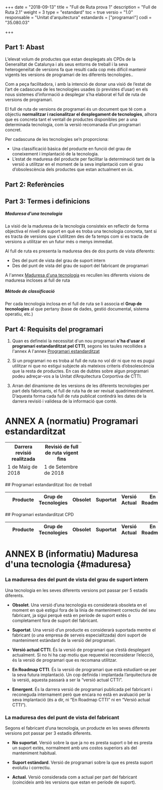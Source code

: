 +++
date        = "2018-09-13"
title       = "Full de Ruta prova 1"
description = "Full de Ruta 2.1"
weight		= 3
type = "estandard"
toc         = true
versio      = "1.0"
responsable = "Unitat d'arquitectura"
estandards =  ["programari"]
codi = "35.080.03"

+++

## Part 1: Abast


L’elevat volum de productes que estan desplegats als CPDs de la Generalitat de Catalunya i als seus
entorns de treball i la seva heterogeneïtat de versions fa que resulti cada cop més difícil mantenir
vigents les versions de programari de les diferents tecnologies..

Com a peça facilitadora, i amb la intenció de donar una visió de l’estat de l’art de cadascuna de les
tecnologies usades (o previstes d’usar) en els nous sistemes d’informació a desplegar s’ha elaborat el
full de ruta de versions de programari.

El full de ruta de versions de programari és un document que té com a objectiu **normalitzar i
racionalitzar el desplegament de tecnologies**, alhora que es concreta tant el ventall de productes
disponibles per a una determinada tecnologia, com la versió recomanada d’un programari concret. 

Per cadascuna de les tecnologies se’n proporciona:

- Una classificació bàsica del producte en funció del grau de coneixement i implantació de la
tecnologia.
- L’estat de maduresa del producte per facilitar la determinació tant de la versió a utilitzar en el
moment de la seva implantació com el grau d’obsolescència dels productes que estan
actualment en ús.


## Part 2: Referències 

## Part 3: Termes i definicions

##### Maduresa d'una tecnologia

La visió de la maduresa de la tecnologia consisteix en reflectir de forma objectiva el nivell de suport en què es troba una tecnologia concreta, tant si es tracta de versions que s’utilitzen des de fa temps com si es tracta de versions a utilitzar en un futur més o menys immediat.

Al full de ruta es presenta la maduresa des de dos punts de vista diferents:

- Des del punt de vista del grau de suport intern
- Des del punt de vista del grau de suport del fabricant de programari 

A l'annex <a href='{{<relref "#maduresa" >}}'>Maduresa d'una tecnologia</a> es recullen les diferents visions de maduresa incloses al full de ruta


##### Mètode de classificació

Per cada tecnologia inclosa en el full de ruta se li associa el **Grup de tecnologies** al que pertany (base de dades, gestió documental, sistema operatiu, etc.)

## Part 4: Requisits del programari

1. Quan es defineixi la necessitat d'un nou programari **s'ha d'usar el programari estandarditzat pel CTTI**, segons les taules recollides a l'annex A l'annex <a href='{{<relref "#fullruta" >}}'>Programari estandarditzat</a>

1. Si un programari no es troba al full de ruta no vol dir ni que no es pugui utilitzar ni que no estigui subjecte als mateixos criteris d’obsolescència que la resta de productes. En cas de dubtes sobre algun programari podeu adreçar-vos a la Unitat d’Arquitectura Corportiva de CTTI.

1. Arran del dinamisme de les versions de les diferents tecnologies per part dels fabricants, el full de ruta ha de ser revisat quadrimestralment. D’aquesta forma cada full de ruta publicat contindrà les dates de la darrera revisió i validesa de la informació que conté.

# ANNEX A (normatiu) Programari estandarditzat
<link rel="stylesheet" type="text/css" href="https://cdn.datatables.net/1.10.18/css/jquery.dataTables.min.css">
<link rel="stylesheet" type="text/css" href="https://cdn.datatables.net/responsive/2.2.2/css/responsive.dataTables.min.css">
<link rel="stylesheet" type="text/css" href="https://canigo.ctti.gencat.cat/drafts/FullRuta20/tableStyle.css">
<script type="text/javascript" language="javascript" src="https://code.jquery.com/jquery-3.3.1.js"></script>
<script type="text/javascript" language="javascript" src="https://cdn.datatables.net/1.10.18/js/jquery.dataTables.min.js"></script>
<script type="text/javascript" language="javascript" src="https://cdn.datatables.net/responsive/2.2.2/js/dataTables.responsive.min.js"></script>

<table id="Revisio" class="display" style="width:50%">
        <thead>
            <tr>
                <th>Darrera revisió realitzada</th>
                <th> Revisió de full de ruta vigent fins</th>
             </tr>
	     <tr>
                <td>1 de Maig de 2018 </td>
                <td>1 de Setembre de 2018</td> 
             </tr>
        </thead>
</table>
## Programari estandarditzat lloc de treball

<table id="FullRutaLLT" class="display" style="width:100%">
        <thead>
            <tr>
                <th></th>
                <th>Producte</th>
                <th>Grup de Tecnologies</th>
                <th>Obsolet</th>
                <th>Suportat</th>
                <th>Versió Actual</th>
                <th>En Roadmap</th>
                <th>Emergent</th>
            </tr>
        </thead>
</table>
## Programari estandarditzat CPD

<table id="FullRutaCPD" class="display" style="width:100%">
        <thead>
            <tr>
                <th></th>
                <th>Producte</th>
                <th>Grup de Tecnologies</th>
                <th>Obsolet</th>
                <th>Suportat</th>
                <th>Versió Actual</th>
                <th>En Roadmap</th>
                <th>Emergent</th>
            </tr>
        </thead>
</table>

<script>
// Funció que dona format a la taula interna del Full de Ruta de Lloc de Treball
function formatLLT(d) {
    return '<table cellpadding="7" cellspacing="1" style="padding-left:50px;border-collapse:collapse;width:100%">'+
        '<tr>'+
            '<th>Versions per Lot </th>'+
            '<th width="300">LT2A</th>'+
            '<th width="300">LT2B</th>'+
            '<th width="300">LT2C</th>'+
        '</tr>'+
        '<tr>'+
            '<th style="border: 1px solid rgb(165, 165, 165);">Versions disponibles</th>'+
            '<td>'+d.lt2a+'</td>'+
            '<td>'+d.lt2b+'</td>'+
            '<td>'+d.lt2c+'</td>'+
        '</tr>'+
        '<tr>'+
	        '<th>   </th>'+
	        '<th  colspan="3">   </th>'+
	    '</tr>'+
	    '<tr>'+
            '<th>Observacions:</th>'+
            '<td colspan="3">'+d.observacions+'</td>'+
        '</tr>'+
    '</table>';
}
$(document).ready(function() {
    var taulaFullRutaLLT = $('#FullRutaLLT').DataTable( {
    "columnDefs": [
        { "width": "10%", "targets": 0 }
    ],
    "paging": false,
	"info" : false,
	"ordering": false,
	"responsive": {
            details: false
    	},
    	"language":{
	        	"search" : "<strong>Cerca:</strong> ",
		        "infoEmpty": "No hi ha registres",
	        	"zeroRecords": "No s'han trobat registres"
        },
        "ajax": "../FullRuta20/inventariLLT.json",
        "columns": [
            {
                "className":      'details-control',
                "orderable":      false,
                "data":           null,
                "defaultContent": '',
	        "width": "20%"
            },
            { "data": "producte", 
	      "className":      'intern',
	      "width": "50%"
	    },
            { "data": "categoria",
	      "width": "90%" },
            { "data": "obsolet",
	      "width": "100%" },
            { "data": "suportat",
	      "width": "100%" },
            { "data": "versioactual",
	      "className":      'intern',
	      "width": "80%"
	    },
            { "data": "roadmap",
	      "width": "50%" },
            { "data": "emergent",
	      "width": "50%" }
        ],
        "order": [[1, 'asc']],
           "initComplete": function () {
            this.api().columns().every( function (col_index) {
                var column = this;
                if (col_index !==1 && col_index !==2){
	                	$("<p>&nbsp;</p>").appendTo($(column.header()));
	                	return;
                }
                var select = $('<select><option value=""></option></select>')
                    .appendTo( $(column.header()) )
                    .on( 'change', function () {
                        var val = $.fn.dataTable.util.escapeRegex(
                            $(this).val()
                        ); 
                        column
                            .search( val ? '^'+val+'$' : '', true, false )
                            .draw();
                    } ); 
                column.data().unique().sort().each( function ( d, j ) {
                    select.append( '<option value="'+d+'">'+d+'</option>' )
                } );
            } );
        }
    });
     // Add event listener for opening and closing details
    $('#FullRutaLLT tbody').on('click', 'td.details-control', function () {
        var tr = $(this).closest('tr');
        var row = taulaFullRutaLLT.row( tr );
        if ( row.child.isShown() ) {
            // This row is already open - close it
            row.child.hide();
            tr.removeClass('shown');
        }
        else {
            // Open this row
            row.child( formatLLT(row.data()) ).show();
            tr.addClass('shown');
        }
    });
});
// Funció que dona format a la taula interna del Full de Ruta de CPD
function formatCPD(d) {
    // `d` is the original data object for the row
    return '<table cellpadding="7" cellspacing="1" style="padding-left:50px;border-collapse:collapse;width:100%">'+
        '<tr>'+
            '<th>Tipus Serveis i versions </th>'+
            '<th width="300">CPD1</th>'+
            '<th width="300">CPD2</th>'+
            '<th width="300">CPD3</th>'+
            '<th width="300">CPD4</th>'+
            '<th width="300">Bluemix</th>'+
            '<th width="300">Azure</th>'+
        '</tr>'+
        '<tr>'+
            '<th style="border: 1px solid rgb(165, 165, 165);">Cloud Privat</th>'+
            '<td>'+d.cpd1v1+'</td>'+
            '<td>'+d.cpd2v1+'</td>'+
            '<td>'+d.cpd3v1+'</td>'+
            '<td>'+d.cpd4v1+'</td>'+
            '<td>'+d.bluemixv1+'</td>'+
            '<td>'+d.azurev1+'</td>'+
        '</tr>'+
        '<tr>'+
            '<th style="border: 1px solid rgb(165, 165, 165);">Container Cloud</th>'+
            '<td style="border: 1px solid rgb(165, 165, 165);">'+d.cpd1v2+'</td>'+
            '<td style="border: 1px solid rgb(165, 165, 165);">'+d.cpd2v2+'</td>'+
            '<td style="border: 1px solid rgb(165, 165, 165);">'+d.cpd3v2+'</td>'+
            '<td style="border: 1px solid rgb(165, 165, 165);">'+d.cpd4v2+'</td>'+
            '<td style="border: 1px solid rgb(165, 165, 165);">'+d.bluemixv2+'</td>'+
            '<td style="border: 1px solid rgb(165, 165, 165);">'+d.azurev2+'</td>'+
        '</tr>'+
        '<tr>'+
	        '<th>   </th>'+
	        '<th  colspan="6">   </th>'+
	    '</tr>'+
	    '<tr>'+
            '<th >Desplegable al SIC</th>'+
            '<td colspan="6">'+d.desplegablesicv1+'</td>'+
        '</tr>'+
        '<tr>'+
            '<th>Observacions:</th>'+
            '<td colspan="6">'+d.observacions+'</td>'+
        '</tr>'+
    '</table>';
}
$(document).ready(function() {
    var taulaFullRutaCPD = $('#FullRutaCPD').DataTable( {
    "columnDefs": [
        { "width": "10%", "targets": 0 }
    ],
    "paging": false,
	"info" : false,
	"ordering": false,
	"responsive": {
            details: false
    	},
    	"language":{
	        	"search" : "<strong>Cerca:</strong> ",
		        "infoEmpty": "No hi ha registres",
	        	"zeroRecords": "No s'han trobat registres"
        },
        "ajax": "../FullRuta20/inventariv3.json",
        "columns": [
            {
                "className":      'details-control',
                "orderable":      false,
                "data":           null,
                "defaultContent": '',
	        "width": "20%"
            },
            { "data": "producte", 
	      "className":      'intern',
	      "width": "50%"
	    },
            { "data": "categoria",
	      "width": "90%" },
            { "data": "obsolet",
	      "width": "100%" },
            { "data": "suportat",
	      "width": "100%" },
            { "data": "versioactual",
	      "className":      'intern',
	      "width": "80%"
	    },
            { "data": "roadmap",
	      "width": "50%" },
            { "data": "emergent",
	      "width": "50%" }
        ],
        "order": [[1, 'asc']],
           "initComplete": function () {
            this.api().columns().every( function (col_index) {
                var column = this;
                if (col_index !==1 && col_index !==2){
	                	$("<p>&nbsp;</p>").appendTo($(column.header()));
	                	return;
                }
                var select = $('<select><option value=""></option></select>')
                    .appendTo( $(column.header()) )
                    .on( 'change', function () {
                        var val = $.fn.dataTable.util.escapeRegex(
                            $(this).val()
                        ); 
                        column
                            .search( val ? '^'+val+'$' : '', true, false )
                            .draw();
                    } ); 
                column.data().unique().sort().each( function ( d, j ) {
                    select.append( '<option value="'+d+'">'+d+'</option>' )
                } );
            } );
        }
    });
     // Add event listener for opening and closing details
    $('#FullRutaCPD tbody').on('click', 'td.details-control', function () {
        var tr = $(this).closest('tr');
        var row = taulaFullRutaCPD.row( tr );
        if ( row.child.isShown() ) {
            // This row is already open - close it
            row.child.hide();
            tr.removeClass('shown');
        }
        else {
            // Open this row
            row.child( formatCPD(row.data()) ).show();
            tr.addClass('shown');
        }
    });
});
</script>



# ANNEX B (informatiu) Maduresa d'una tecnologia {#maduresa}

### La maduresa des del punt de vista del grau de suport intern

Una tecnologia en les seves diferents versions pot passar per 5 estadis diferents. 

- **Obsolet**. Una versió d’una tecnologia es considerarà obsoleta en el moment en què estigui fora de la línia de manteniment correctiu del seu fabricant, ja sigui perquè està en període de suport extès o completament fora de suport del fabricant.

- **Suportat**. Una versió d’un producte es considerarà suportada mentre el fabricant (o una empresa de serveis especialitzada) doni suport de manteniment estàndard de la versió del programari.

- **Versió actual CTTI**. És la versió de programari que s’està desplegant actualment. Si no hi ha cap motiu que requereixi reconsiderar l’elecció, és la versió de programari que es recomana utilitzar.

- **En Roadmap CTTI**. És la versió de programari que està estudiant-se per la seva futura implantació. Un cop definida i implantada l’arquitectura de la versió, aquesta passarà a ser la “versió actual CTTI”.

- **Emergent**. És la darrera versió de programari publicada pel fabricant i reconeguda internament però que encara no està en avaluació per la seva implantació (és a dir, ni “En Roadmap CTTI” ni en “Versió actual CTTI”).

### La maduresa des del punt de vista del fabricant

Segons el fabricant d’una tecnologia, un producte en les seves diferents versions pot passar per 3 estadis diferents. 

- **No suportat**. Versió sobre la que ja no es presta suport o bé es presta un suport extès, normalment amb uns costos superiors als del manteniment habitual.

- **Suport estàndard**. Versió de programari sobre la que es presta suport evolutiu i correctiu. 

- **Actual**. Versió considerada com a actual per part del fabricant (coincideix amb les versions que estan en període de suport).
 
